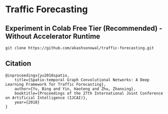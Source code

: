 # Traffic Forecasting

## Experiment in Colab Free Tier (Recommended) - Without Accelerator Runtime
```
git clone https://github.com/akashsonowal/traffic-forecasting.git
```

## Citation
```
@inproceedings{yu2018spatio,
    title={Spatio-temporal Graph Convolutional Networks: A Deep Learning Framework for Traffic Forecasting},
    author={Yu, Bing and Yin, Haoteng and Zhu, Zhanxing},
    booktitle={Proceedings of the 27th International Joint Conference on Artificial Intelligence (IJCAI)},
    year={2018}
}
```
